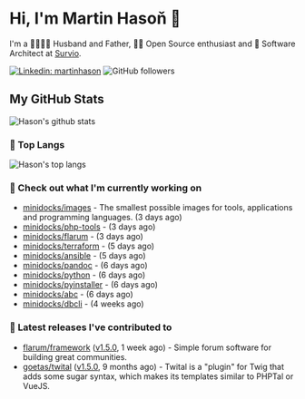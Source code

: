 # Hi, I'm Martin Hasoň 👋

I'm a 👨‍👩‍👧‍👦 Husband and Father, 🧑‍💻 Open Source enthusiast and 📐 Software Architect at [Survio](https://www.survio.com).

[![Linkedin: martinhason](https://img.shields.io/badge/-Martin%20Hasoň-blue?style=flat-square&logo=Linkedin&logoColor=white&link=https://www.linkedin.com/in/martinhason/)](https://www.linkedin.com/in/martinhason/)
![GitHub followers](https://img.shields.io/github/followers/hason?label=Follow&style=social)


## My GitHub Stats
![Hason's github stats](https://github-readme-stats.vercel.app/api?username=hason&show_icons=true&include_all_commits=true&theme=dracula&hide_border=true&hide_title=true)

### 💾 Top Langs
![Hason's top langs](https://github-readme-stats.vercel.app/api/top-langs/?username=hason&layout=compact&theme=dracula&hide_border=true&hide_title=true)

### 👷 Check out what I'm currently working on

- [minidocks/images](https://github.com/minidocks/images) - The smallest possible images for tools, applications and programming languages. (3 days ago)
- [minidocks/php-tools](https://github.com/minidocks/php-tools) -  (3 days ago)
- [minidocks/flarum](https://github.com/minidocks/flarum) -  (3 days ago)
- [minidocks/terraform](https://github.com/minidocks/terraform) -  (5 days ago)
- [minidocks/ansible](https://github.com/minidocks/ansible) -  (5 days ago)
- [minidocks/pandoc](https://github.com/minidocks/pandoc) -  (6 days ago)
- [minidocks/python](https://github.com/minidocks/python) -  (6 days ago)
- [minidocks/pyinstaller](https://github.com/minidocks/pyinstaller) -  (6 days ago)
- [minidocks/abc](https://github.com/minidocks/abc) -  (6 days ago)
- [minidocks/dbcli](https://github.com/minidocks/dbcli) -  (4 weeks ago)

### 🔭 Latest releases I've contributed to

- [flarum/framework](https://github.com/flarum/framework) ([v1.5.0](https://github.com/flarum/framework/releases/tag/v1.5.0), 1 week ago) - Simple forum software for building great communities.
- [goetas/twital](https://github.com/goetas/twital) ([v1.5.0](https://github.com/goetas/twital/releases/tag/v1.5.0), 9 months ago) - Twital is a &#34;plugin&#34; for Twig that adds some sugar syntax, which makes its templates similar to PHPTal or VueJS.
